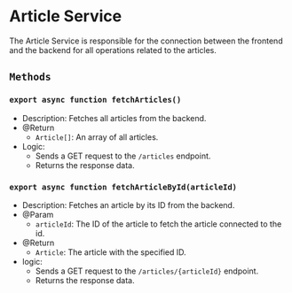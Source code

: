 # Article Service

The Article Service is responsible for the connection between the frontend and the backend for all operations related to the articles.

## `Methods`

### `export async function fetchArticles()`

- Description: Fetches all articles from the backend.
- @Return
  - `Article[]`: An array of all articles.
- Logic:
  - Sends a GET request to the `/articles` endpoint.
  - Returns the response data.

### `export async function fetchArticleById(articleId)`

- Description: Fetches an article by its ID from the backend.
- @Param
  - `articleId`: The ID of the article to fetch the article connected to the id.
- @Return
  - `Article`: The article with the specified ID.
- logic:
  - Sends a GET request to the `/articles/{articleId}` endpoint.
  - Returns the response data.